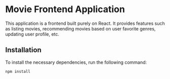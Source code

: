# Movie Frontend Application

This application is a frontend built purely on React. It provides features such as listing movies, recommending movies based on user favorite genres, updating user profile, etc.

## Installation

To install the necessary dependencies, run the following command:

```bash
npm install
